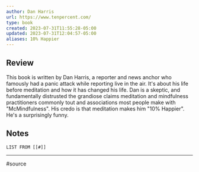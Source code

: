 ```yaml
---
author: Dan Harris
url: https://www.tenpercent.com/
type: book
created: 2023-07-31T11:55:28-05:00
updated: 2023-07-31T12:04:57-05:00
aliases: 10% Happier
---
```

## Review
This book is written by Dan Harris, a reporter and news anchor who famously had a panic attack while reporting live in the air. It's about his life before meditation and how it has changed his life. Dan is a skeptic, and fundamentally distrusted the grandiose claims meditation and mindfulness practitioners commonly tout and associations most people make with "McMindfulness". His credo is that meditation makes him "10% Happier". He's a surprisingly funny.

## Notes
```dataview
LIST FROM [[#]]
```

---
#source 